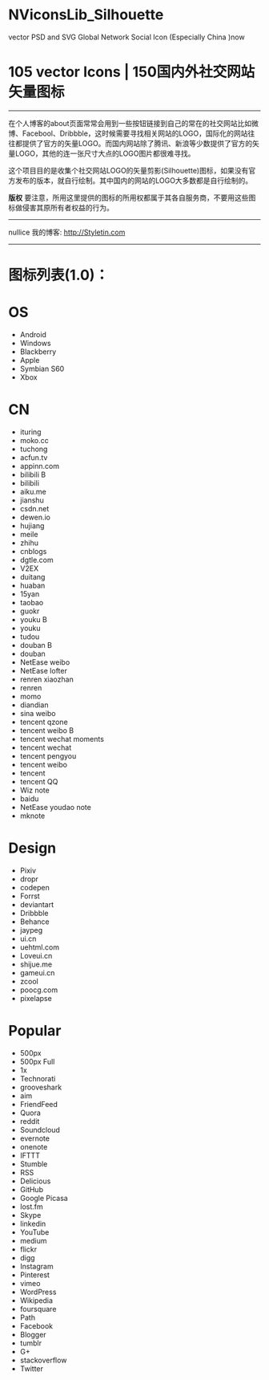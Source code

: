 **NViconsLib**_Silhouette
=====================

vector PSD and SVG Global Network Social Icon (Especially China )now

**105** vector Icons  | 150国内外社交网站矢量图标
====
---
在个人博客的about页面常常会用到一些按钮链接到自己的常在的社交网站比如微博、Facebool、Dribbble，这时候需要寻找相关网站的LOGO，国际化的网站往往都提供了官方的矢量LOGO。而国内网站除了腾讯、新浪等少数提供了官方的矢量LOGO，其他的连一张尺寸大点的LOGO图片都很难寻找。


这个项目目的是收集个社交网站LOGO的矢量剪影(Silhouette)图标，如果没有官方发布的版本，就自行绘制。其中国内的网站的LOGO大多数都是自行绘制的。



**版权**
要注意，所用这里提供的图标的所用权都属于其各自服务商，不要用这些图标做侵害其原所有者权益的行为。




----------


nullice 我的博客: http://Styletin.com


----------


图标列表(1.0)：
========
OS
==
- Android
- Windows
- Blackberry
- Apple
- Symbian S60
- Xbox

CN
==
- ituring
- moko.cc
- tuchong
- acfun.tv
- appinn.com
- bilibili B
- bilibili
- aiku.me
- jianshu
- csdn.net
- dewen.io
- hujiang
- meile
- zhihu
- cnblogs
- dgtle.com
- V2EX
- duitang
- huaban
- 15yan
- taobao
- guokr
- youku B
- youku
- tudou
- douban B
- douban
- NetEase weibo
- NetEase lofter
- renren xiaozhan
- renren
- momo
- diandian
- sina weibo
- tencent qzone
- tencent weibo B
- tencent wechat moments
- tencent wechat
- tencent pengyou
- tencent weibo
- tencent
- tencent QQ
- Wiz note
- baidu
- NetEase youdao note
- mknote

Design
==
- Pixiv
- dropr
- codepen
- Forrst
- deviantart 
- Dribbble
- Behance
- jaypeg
- ui.cn
- uehtml.com
- Loveui.cn
- shijue.me
- gameui.cn
- zcool
- poocg.com
- pixelapse

Popular
==
- 500px
- 500px Full
- 1x
- Technorati
- grooveshark
- aim
- FriendFeed
- Quora
- reddit
- Soundcloud
- evernote
- onenote
- IFTTT
- Stumble
- RSS
- Delicious
- GitHub
- Google Picasa
- lost.fm
- Skype
- linkedin
- YouTube
- medium
- flickr
- digg
- Instagram
- Pinterest
- vimeo
- WordPress
- Wikipedia
- foursquare
- Path
- Facebook 
- Blogger
- tumblr
- G+
- stackoverflow
- Twitter

 
